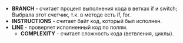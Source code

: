 - **BRANCH** - считает процент выполнения кода в ветках if и switch; 
Выбрала этот счетчик, т.к. в методе есть if, for.
- **INSTRUCTIONS** - считает байт код, который был исполнен.
- **LINE** - проверяет исполненный код по полям. 
  - **COMPLEXITY** - считает сложность кода (ветвления, циклы).